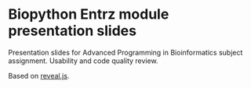 # Biopython Entrz module presentation slides

Presentation slides for Advanced Programming in Bioinformatics subject assignment. Usability and code quality review.

Based on [reveal.js](http://revealjs.com/).
